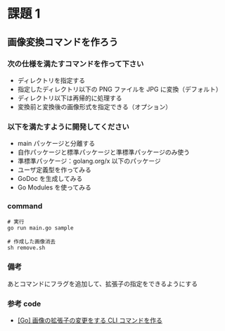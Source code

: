 # 課題 1

## 画像変換コマンドを作ろう

### 次の仕様を満たすコマンドを作って下さい

- ディレクトリを指定する
- 指定したディレクトリ以下の PNG ファイルを JPG に変換（デフォルト）
- ディレクトリ以下は再帰的に処理する
- 変換前と変換後の画像形式を指定できる（オプション）

### 以下を満たすように開発してください

- main パッケージと分離する
- 自作パッケージと標準パッケージと準標準パッケージのみ使う
- 準標準パッケージ：golang.org/x 以下のパッケージ
- ユーザ定義型を作ってみる
- GoDoc を生成してみる
- Go Modules を使ってみる

### command

```
# 実行
go run main.go sample

# 作成した画像消去
sh remove.sh
```

### 備考

あとコマンドにフラグを追加して、拡張子の指定をできるようにする

### 参考 code

- [[Go] 画像の拡張子の変更をする CLI コマンドを作る](https://github.com/marnysan111/gopherdojo-studyroom/tree/kadai1-marny/kadai1/marny)
